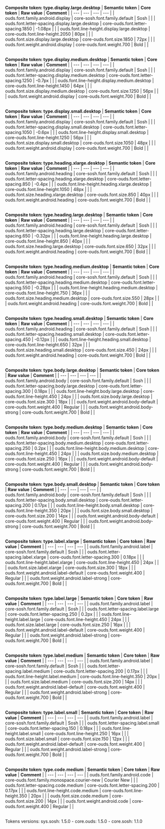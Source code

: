 **Composite token: type.display.large.desktop**
| **Semantic token** | **Core token** | **Raw value** | **Comment** |
| --- | --- | --- | --- |
| ouds.font.family.android.display | core-sosh.font.family.default | Sosh |  |
| ouds.font.letter-spacing.display.large.desktop | core-ouds.font.letter-spacing.1850 | -1.08px |  |
| ouds.font.line-height.display.large.desktop | core-ouds.font.line-height.2050 | 80px |  |
| ouds.font.size.display.large.desktop | core-ouds.font.size.1850 | 72px |  |
| ouds.font.weight.android.display | core-ouds.font.weight.700 | Bold |  |

<br>**Composite token: type.display.medium.desktop**
| **Semantic token** | **Core token** | **Raw value** | **Comment** |
| --- | --- | --- | --- |
| ouds.font.family.android.display | core-sosh.font.family.default | Sosh |  |
| ouds.font.letter-spacing.display.medium.desktop | core-ouds.font.letter-spacing.1250 | -0.7px |  |
| ouds.font.line-height.display.medium.desktop | core-ouds.font.line-height.1450 | 64px |  |
| ouds.font.size.display.medium.desktop | core-ouds.font.size.1250 | 56px |  |
| ouds.font.weight.android.display | core-ouds.font.weight.700 | Bold |  |

<br>**Composite token: type.display.small.desktop**
| **Semantic token** | **Core token** | **Raw value** | **Comment** |
| --- | --- | --- | --- |
| ouds.font.family.android.display | core-sosh.font.family.default | Sosh |  |
| ouds.font.letter-spacing.display.small.desktop | core-ouds.font.letter-spacing.1050 | -0.6px |  |
| ouds.font.line-height.display.small.desktop | core-ouds.font.line-height.1250 | 56px |  |
| ouds.font.size.display.small.desktop | core-ouds.font.size.1050 | 48px |  |
| ouds.font.weight.android.display | core-ouds.font.weight.700 | Bold |  |

<br>**Composite token: type.heading.xlarge.desktop**
| **Semantic token** | **Core token** | **Raw value** | **Comment** |
| --- | --- | --- | --- |
| ouds.font.family.android.heading | core-sosh.font.family.default | Sosh |  |
| ouds.font.letter-spacing.heading.xlarge.desktop | core-ouds.font.letter-spacing.850 | -0.4px |  |
| ouds.font.line-height.heading.xlarge.desktop | core-ouds.font.line-height.1050 | 48px |  |
| ouds.font.size.heading.xlarge.desktop | core-ouds.font.size.850 | 40px |  |
| ouds.font.weight.android.heading | core-ouds.font.weight.700 | Bold |  |

<br>**Composite token: type.heading.large.desktop**
| **Semantic token** | **Core token** | **Raw value** | **Comment** |
| --- | --- | --- | --- |
| ouds.font.family.android.heading | core-sosh.font.family.default | Sosh |  |
| ouds.font.letter-spacing.heading.large.desktop | core-ouds.font.letter-spacing.650 | -0.32px |  |
| ouds.font.line-height.heading.large.desktop | core-ouds.font.line-height.850 | 40px |  |
| ouds.font.size.heading.large.desktop | core-ouds.font.size.650 | 32px |  |
| ouds.font.weight.android.heading | core-ouds.font.weight.700 | Bold |  |

<br>**Composite token: type.heading.medium.desktop**
| **Semantic token** | **Core token** | **Raw value** | **Comment** |
| --- | --- | --- | --- |
| ouds.font.family.android.heading | core-sosh.font.family.default | Sosh |  |
| ouds.font.letter-spacing.heading.medium.desktop | core-ouds.font.letter-spacing.550 | -0.28px |  |
| ouds.font.line-height.heading.medium.desktop | core-ouds.font.line-height.750 | 36px |  |
| ouds.font.size.heading.medium.desktop | core-ouds.font.size.550 | 28px |  |
| ouds.font.weight.android.heading | core-ouds.font.weight.700 | Bold |  |

<br>**Composite token: type.heading.small.desktop**
| **Semantic token** | **Core token** | **Raw value** | **Comment** |
| --- | --- | --- | --- |
| ouds.font.family.android.heading | core-sosh.font.family.default | Sosh |  |
| ouds.font.letter-spacing.heading.small.desktop | core-ouds.font.letter-spacing.450 | -0.12px |  |
| ouds.font.line-height.heading.small.desktop | core-ouds.font.line-height.650 | 32px |  |
| ouds.font.size.heading.small.desktop | core-ouds.font.size.450 | 24px |  |
| ouds.font.weight.android.heading | core-ouds.font.weight.700 | Bold |  |

<br>**Composite token: type.body.large.desktop**
| **Semantic token** | **Core token** | **Raw value** | **Comment** |
| --- | --- | --- | --- |
| ouds.font.family.android.body | core-sosh.font.family.default | Sosh |  |
| ouds.font.letter-spacing.body.large.desktop | core-ouds.font.letter-spacing.300 | 0.18px |  |
| ouds.font.line-height.body.large.desktop | core-ouds.font.line-height.450 | 24px |  |
| ouds.font.size.body.large.desktop | core-ouds.font.size.300 | 18px |  |
| ouds.font.weight.android.body-default | core-ouds.font.weight.400 | Regular |  |
| ouds.font.weight.android.body-strong | core-ouds.font.weight.700 | Bold |  |

<br>**Composite token: type.body.medium.desktop**
| **Semantic token** | **Core token** | **Raw value** | **Comment** |
| --- | --- | --- | --- |
| ouds.font.family.android.body | core-sosh.font.family.default | Sosh |  |
| ouds.font.letter-spacing.body.medium.desktop | core-ouds.font.letter-spacing.250 | 0.2px |  |
| ouds.font.line-height.body.medium.desktop | core-ouds.font.line-height.450 | 24px |  |
| ouds.font.size.body.medium.desktop | core-ouds.font.size.250 | 16px |  |
| ouds.font.weight.android.body-default | core-ouds.font.weight.400 | Regular |  |
| ouds.font.weight.android.body-strong | core-ouds.font.weight.700 | Bold |  |

<br>**Composite token: type.body.small.desktop**
| **Semantic token** | **Core token** | **Raw value** | **Comment** |
| --- | --- | --- | --- |
| ouds.font.family.android.body | core-sosh.font.family.default | Sosh |  |
| ouds.font.letter-spacing.body.small.desktop | core-ouds.font.letter-spacing.200 | 0.17px |  |
| ouds.font.line-height.body.small.desktop | core-ouds.font.line-height.350 | 20px |  |
| ouds.font.size.body.small.desktop | core-ouds.font.size.200 | 14px |  |
| ouds.font.weight.android.body-default | core-ouds.font.weight.400 | Regular |  |
| ouds.font.weight.android.body-strong | core-ouds.font.weight.700 | Bold |  |

<br>**Composite token: type.label.xlarge**
| **Semantic token** | **Core token** | **Raw value** | **Comment** |
| --- | --- | --- | --- |
| ouds.font.family.android.label | core-sosh.font.family.default | Sosh |  |
| ouds.font.letter-spacing.label.xlarge | core-ouds.font.letter-spacing.300 | 0.18px |  |
| ouds.font.line-height.label.xlarge | core-ouds.font.line-height.450 | 24px |  |
| ouds.font.size.label.xlarge | core-ouds.font.size.300 | 18px |  |
| ouds.font.weight.android.label-default | core-ouds.font.weight.400 | Regular |  |
| ouds.font.weight.android.label-strong | core-ouds.font.weight.700 | Bold |  |

<br>**Composite token: type.label.large**
| **Semantic token** | **Core token** | **Raw value** | **Comment** |
| --- | --- | --- | --- |
| ouds.font.family.android.label | core-sosh.font.family.default | Sosh |  |
| ouds.font.letter-spacing.label.large | core-ouds.font.letter-spacing.250 | 0.2px |  |
| ouds.font.line-height.label.large | core-ouds.font.line-height.450 | 24px |  |
| ouds.font.size.label.large | core-ouds.font.size.250 | 16px |  |
| ouds.font.weight.android.label-default | core-ouds.font.weight.400 | Regular |  |
| ouds.font.weight.android.label-strong | core-ouds.font.weight.700 | Bold |  |

<br>**Composite token: type.label.medium**
| **Semantic token** | **Core token** | **Raw value** | **Comment** |
| --- | --- | --- | --- |
| ouds.font.family.android.label | core-sosh.font.family.default | Sosh |  |
| ouds.font.letter-spacing.label.medium | core-ouds.font.letter-spacing.200 | 0.17px |  |
| ouds.font.line-height.label.medium | core-ouds.font.line-height.350 | 20px |  |
| ouds.font.size.label.medium | core-ouds.font.size.200 | 14px |  |
| ouds.font.weight.android.label-default | core-ouds.font.weight.400 | Regular |  |
| ouds.font.weight.android.label-strong | core-ouds.font.weight.700 | Bold |  |

<br>**Composite token: type.label.small**
| **Semantic token** | **Core token** | **Raw value** | **Comment** |
| --- | --- | --- | --- |
| ouds.font.family.android.label | core-sosh.font.family.default | Sosh |  |
| ouds.font.letter-spacing.label.small | core-ouds.font.letter-spacing.150 | 0.18px |  |
| ouds.font.line-height.label.small | core-ouds.font.line-height.250 | 16px |  |
| ouds.font.size.label.small | core-ouds.font.size.150 | 12px |  |
| ouds.font.weight.android.label-default | core-ouds.font.weight.400 | Regular |  |
| ouds.font.weight.android.label-strong | core-ouds.font.weight.700 | Bold |  |

<br>**Composite token: type.code.medium**
| **Semantic token** | **Core token** | **Raw value** | **Comment** |
| --- | --- | --- | --- |
| ouds.font.family.android.code | core-ouds.font.family.monospace.courier-new | Courier New |  |
| ouds.font.letter-spacing.code.medium | core-ouds.font.letter-spacing.200 | 0.17px |  |
| ouds.font.line-height.code.medium | core-ouds.font.line-height.350 | 20px |  |
| ouds.font.size.code.medium | core-ouds.font.size.200 | 14px |  |
| ouds.font.weight.android.code | core-ouds.font.weight.400 | Regular |  |

<br>Tokens versions: sys.sosh: 1.5.0 - core.ouds: 1.5.0 - core.sosh: 1.1.0